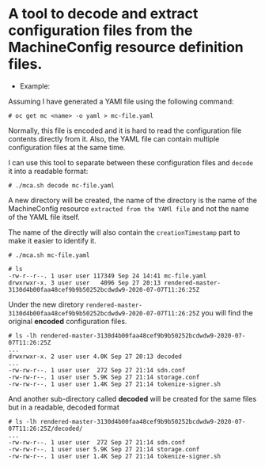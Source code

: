 # A tool to decode and extract configuration files from the MachineConfig resource definition files.

- Example:

Assuming I have generated a YAMl file using the following command:
~~~
# oc get mc <name> -o yaml > mc-file.yaml
~~~        

Normally, this file is encoded and it is hard to read the configuration file contents directly from it. Also, the YAML file can contain multiple configuration files at the same time.

I can use this tool to separate between these configuration files and `decode` it into a readable format:

~~~
# ./mca.sh decode mc-file.yaml
~~~

A new directory will be created, the name of the directory is the name of the MachineConfig resource `extracted from the YAMl file` and not the name of the YAML file itself.

The name of the directly will also contain the `creationTimestamp` part to make it easier to identify it.
~~~
# ./mca.sh mc-file.yaml

# ls
-rw-r--r--. 1 user user 117349 Sep 24 14:41 mc-file.yaml
drwxrwxr-x. 3 user user   4096 Sep 27 20:13 rendered-master-3130d4b00faa48cef9b9b50252bcdwdw9-2020-07-07T11:26:25Z
~~~

Under the new diretory `rendered-master-3130d4b00faa48cef9b9b50252bcdwdw9-2020-07-07T11:26:25Z` you will find the original **encoded** configuration files.
~~~
# ls -lh rendered-master-3130d4b00faa48cef9b9b50252bcdwdw9-2020-07-07T11:26:25Z
...
drwxrwxr-x. 2 user user 4.0K Sep 27 20:13 decoded
...
-rw-rw-r--. 1 user user  272 Sep 27 21:14 sdn.conf
-rw-rw-r--. 1 user user 5.9K Sep 27 21:14 storage.conf
-rw-rw-r--. 1 user user 1.4K Sep 27 21:14 tokenize-signer.sh
~~~
And another sub-directory called **decoded** will be created for the same files but in a readable, decoded format
~~~
# ls -lh rendered-master-3130d4b00faa48cef9b9b50252bcdwdw9-2020-07-07T11:26:25Z/decoded/
...
-rw-rw-r--. 1 user user  272 Sep 27 21:14 sdn.conf
-rw-rw-r--. 1 user user 5.9K Sep 27 21:14 storage.conf
-rw-rw-r--. 1 user user 1.4K Sep 27 21:14 tokenize-signer.sh
~~~

